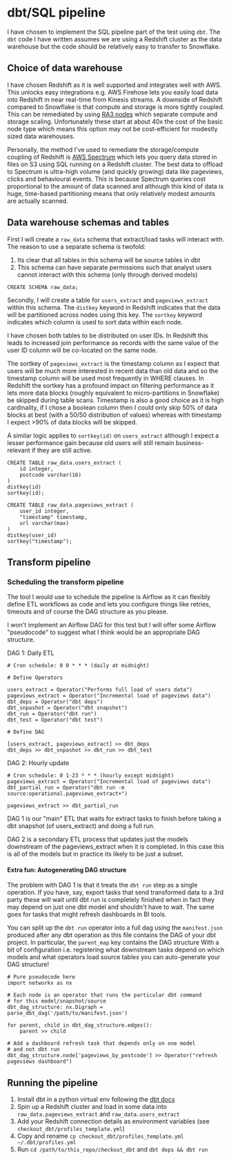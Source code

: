 # dbt/SQL pipeline

I have chosen to implement the SQL pipeline part of the test using `dbt`.
The `dbt` code I have written assumes we are using a Redshift cluster as the data warehouse but the 
code should be relatively easy to transfer to Snowflake.

## Choice of data warehouse

I have chosen Redshift as it is well supported and integrates well with AWS. This unlocks easy integrations 
e.g. AWS Firehose lets you easily load data into Redshift in near real-time from Kinesis streams.
A downside of Redshift compared to Snowflake is that compute and storage is more tightly coupled.
This can be remediated by using [RA3 nodes](https://aws.amazon.com/about-aws/whats-new/2019/12/amazon-redshift-announces-ra3-nodes-managed-storage/) 
which separate compute and storage scaling. 
Unfortunately these start at about 40x the cost of the basic node type which means this option may not be 
cost-efficient for modestly sized data warehouses.

Personally, the method I've used to remediate the storage/compute coupling of Redshift is 
[AWS Spectrum](https://docs.aws.amazon.com/redshift/latest/dg/c-getting-started-using-spectrum.html) which lets you
query data stored in files on S3 using SQL running on a Redshift cluster.
The best data to offload to Spectrum is ultra-high volume (and quickly growing) data like pageviews, clicks and 
behavioural events.
This is because Spectrum queries cost proportional to the amount of data scanned and although this kind of data is huge, 
time-based partitioning means that only relatively modest amounts are actually scanned. 



## Data warehouse schemas and tables

First I will create a `raw_data` schema that extract/load tasks will interact with. 
The reason to use a separate schema is twofold:
1. Its clear that all tables in this schema will be source tables in dbt
2. This schema can have separate permissions such that analyst users cannot interact with this schema (only through 
   derived models)

```
CREATE SCHEMA raw_data;
```

Secondly, I will create a table for `users_extract` and `pageviews_extract` within this schema.
The `distkey` keyword in Redshift indicates that the data will be partitioned across nodes using this key.
The `sortkey` keyword indicates which column is used to sort data within each node.

I have chosen both tables to be distributed on user IDs. 
In Redshift this leads to increased join performance as records with the same value of the user ID column will be
co-located on the same node.

The sortkey of `pageviews_extract` is the timestamp column as I expect that users will be much more interested in 
recent data than old data and so the timestamp column will be used most frequently in WHERE clauses.
In Redshift the sortkey has a profound impact on filtering performance as it lets more data blocks (roughly equivalent
to micro-partitions in Snowflake) be skipped during table scans. 
Timestamp is also a good choice as it is high cardinality, if I chose a boolean column then I could only skip 50% of 
data blocks at best (with a 50/50 distribution of values) whereas with timestamp I expect >90% 
of data blocks will be skipped.

A similar logic applies to `sortkey(id)` on `users_extract` although I expect a lesser performance gain because
old users will still remain business-relevant if they are still active.
```
CREATE TABLE raw_data.users_extract (
	id integer,
	postcode varchar(16)
)
distkey(id)
sortkey(id);

CREATE TABLE raw_data.pageviews_extract (
	user_id integer,
	"timestamp" timestamp,
	url varchar(max)
)
distkey(user_id)
sortkey("timestamp");
```

## Transform pipeline

### Scheduling the transform pipeline

The tool I would use to schedule the pipeline is Airflow as it can flexibly define ETL workflows as code and lets you 
configure things like retries, timeouts and of course the DAG structure as you please.

I won't implement an Airflow DAG for this test but I will offer some Airflow "pseudocode" to suggest what I think
would be an appropriate DAG structure.

DAG 1: Daily ETL
```
# Cron schedule: 0 0 * * * (daily at midnight)

# Define Operators

users_extract = Operator("Performs full load of users data")
pageviews_extract = Operator("Incremental load of pageviews data")
dbt_deps = Operator("dbt deps")
dbt_snpashot = Operator("dbt snapshot")
dbt_run = Operator("dbt run")
dbt_test = Operator("dbt test")

# Define DAG

[users_extract, pageviews_extract] >> dbt_deps
dbt_deps >> dbt_snpashot >> dbt_run >> dbt_test

```

DAG 2: Hourly update
```
# Cron schedule: 0 1-23 * * * (hourly except midnight)
pageviews_extract = Operator("Incremental load of pageviews data")
dbt_partial_run = Operator("dbt run -m source:operational.pageviews_extract+")

pageviews_extract >> dbt_partial_run
```

DAG 1 is our "main" ETL that waits for extract tasks to finish before taking a dbt snapshot (of users_extract) and 
doing a full run. 

DAG 2 is a secondary ETL process that updates just the models downstream of the pageviews_extract when it is completed.
In this case this is all of the models but in practice its likely to be just a subset.


#### Extra fun: Autogenerating DAG structure

The problem with DAG 1 is that it treats the `dbt run` step as a single operation.
If you have, say, export tasks that send transformed data to a 3rd party these will wait until dbt run is completely
finished when in fact they may depend on just one dbt model and shouldn't have to wait.
The same goes for tasks that might refresh dashboards in BI tools.

You can split up the `dbt run` operator into a full dag using the `manifest.json` produced after any dbt operation as 
this file contains the DAG of your dbt project.
In particular, the `parent_map` key contains the DAG structure
With a bit of configuration i.e. registering what downstream tasks depend on which models and what operators load
source tables you can auto-generate your DAG structure!
```
# Pure pseudocode here
import networkx as nx

# Each node is an operator that runs the particular dbt command
# for this model/snapshot/source
dbt_dag_structure: nx.Digraph = parse_dbt_dag('/path/to/manifest.json')

for parent, child in dbt_dag_structure.edges():
    parent >> child

# Add a dashboard refresh task that depends only on one model
# and not dbt run
dbt_dag_structure.node['pageviews_by_postcode'] >> Operator("refresh pageviews dashboard")
```

## Running the pipeline

1. Install dbt in a python virtual env following the [dbt docs](https://docs.getdbt.com/dbt-cli/installation/)
3. Spin up a Redshift cluster and load in some data into `raw_data.pageviews_extract` and `raw_data.users_extract`
4. Add your Redshift connection details as environment variables (see `checkout_dbt/profiles_template.yml`) 
5. Copy and rename `cp checkout_dbt/profiles_template.yml ~/.dbt/profiles.yml`
6. Run `cd /path/to/this_repo/checkout_dbt` and `dbt deps && dbt run`